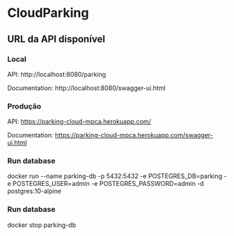 # CloudParking

## URL da API disponível

### Local
API: http://localhost:8080/parking

Documentation: http://localhost:8080/swagger-ui.html

### Produção
API: https://parking-cloud-mpca.herokuapp.com/

Documentation: https://parking-cloud-mpca.herokuapp.com/swagger-ui.html

### Run database

docker run --name parking-db -p 5432:5432 -e POSTEGRES_DB=parking -e POSTEGRES_USER=admin -e POSTEGRES_PASSWORD=admin -d postgres:10-alpine

### Run database

docker stop parking-db
